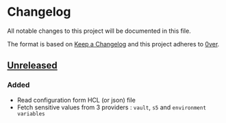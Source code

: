 # Changelog

All notable changes to this project will be documented in this file.

The format is based on [Keep a Changelog](http://keepachangelog.com/en/1.0.0/)
and this project adheres to [0ver](https://0ver.org).

## [Unreleased]

### Added

- Read configuration form HCL (or json) file
- Fetch sensitive values from 3 providers : `vault`, `s5` and `environment variables`

[Unreleased]: https://github.com/mvisonneau/tfcw/compare/0.0.0...HEAD
